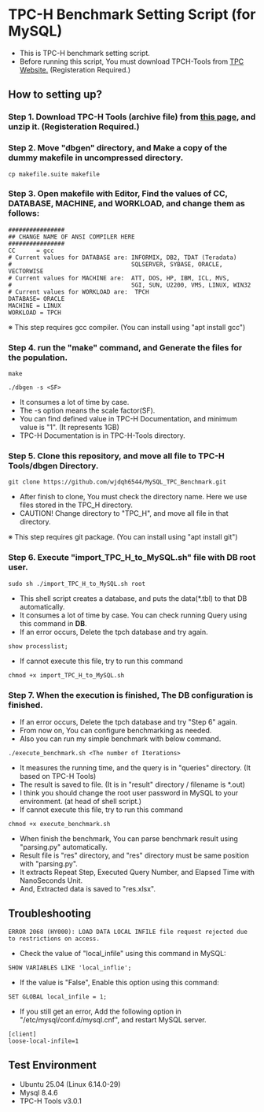 # TPC-H Benchmark Setting Script (for MySQL)

- This is TPC-H benchmark setting script.
- Before running this script, You must download TPCH-Tools from [TPC Website.](https://www.tpc.org/tpc_documents_current_versions/current_specifications5.asp) (Registeration Required.)

## How to setting up?
### Step 1. Download TPC-H Tools (archive file) from [this page](https://www.tpc.org/tpc_documents_current_versions/current_specifications5.asp), and unzip it. (Registeration Required.)

### Step 2. Move "dbgen" directory, and Make a copy of the dummy makefile in uncompressed directory.
```
cp makefile.suite makefile
```

### Step 3. Open makefile with Editor, Find the values of CC, DATABASE, MACHINE, and WORKLOAD, and change them as follows:
```
################
## CHANGE NAME OF ANSI COMPILER HERE
################
CC      = gcc
# Current values for DATABASE are: INFORMIX, DB2, TDAT (Teradata)
#                                  SQLSERVER, SYBASE, ORACLE, VECTORWISE
# Current values for MACHINE are:  ATT, DOS, HP, IBM, ICL, MVS, 
#                                  SGI, SUN, U2200, VMS, LINUX, WIN32 
# Current values for WORKLOAD are:  TPCH
DATABASE= ORACLE
MACHINE = LINUX
WORKLOAD = TPCH
```
※ This step requires gcc compiler. (You can install using "apt install gcc")

### Step 4. run the "make" command, and Generate the files for the population.
```
make
```
```
./dbgen -s <SF>
```
- It consumes a lot of time by case.
- The -s option means the scale factor(SF).
- You can find defined value in TPC-H Documentation, and minimum value is "1". (It represents 1GB)
- TPC-H Documentation is in TPC-H-Tools directory.

### Step 5. Clone this repository, and move all file to TPC-H Tools/dbgen Directory. 
```
git clone https://github.com/wjdqh6544/MySQL_TPC_Benchmark.git
```
- After finish to clone, You must check the directory name. Here we use files stored in the TPC_H directory.
- CAUTION! Change directory to "TPC_H", and move all file in that directory.

※ This step requires git package. (You can install using "apt install git")

### Step 6. Execute "import_TPC_H_to_MySQL.sh" file with DB root user.
```
sudo sh ./import_TPC_H_to_MySQL.sh root
```
- This shell script creates a database, and puts the data(*.tbl) to that DB automatically.
- It consumes a lot of time by case. You can check running Query using this command in <b>DB</b>.
- If an error occurs, Delete the tpch database and try again.
```
show processlist;
``` 
- If cannot execute this file, try to run this command
```
chmod +x import_TPC_H_to_MySQL.sh
```

### Step 7. When the execution is finished, The DB configuration is finished.
- If an error occurs, Delete the tpch database and try "Step 6" again.
- From now on, You can configure benchmarking as needed.
- Also you can run my simple benchmark with below command.
```
./execute_benchmark.sh <The number of Iterations>
```
- It measures the running time, and the query is in "queries" directory. (It based on TPC-H Tools)
- The result is saved to file. (It is in "result" directory / filename is *.out)
- I think you should change the root user password in MySQL to your environment. (at head of shell script.)
- If cannot execute this file, try to run this command
```
chmod +x execute_benchmark.sh
```
- When finish the benchmark, You can parse benchmark result using "parsing.py" automatically.
- Result file is "res" directory, and "res" directory must be same position with "parsing.py".
- It extracts Repeat Step, Executed Query Number, and Elapsed Time with NanoSeconds Unit.
- And, Extracted data is saved to "res.xlsx".

## Troubleshooting
```
ERROR 2068 (HY000): LOAD DATA LOCAL INFILE file request rejected due to restrictions on access.
```
- Check the value of "local_infile" using this command in MySQL:
```
SHOW VARIABLES LIKE 'local_inflie';
```
- If the value is "False", Enable this option using this command:
```
SET GLOBAL local_infile = 1;
```
- If you still get an error, Add the following option in "/etc/mysql/conf.d/mysql.cnf", and restart MySQL server.
```
[client]
loose-local-infile=1
```

## Test Environment
- Ubuntu 25.04 (Linux 6.14.0-29)
- Mysql 8.4.6
- TPC-H Tools v3.0.1
